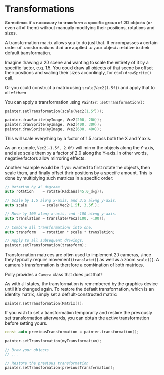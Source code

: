 # Transformations

Sometimes it's necessary to transform a specific group of 2D objects (or even all of them) without manually modifying their positions, rotations and sizes.

A transformation matrix allows you to do just that. It encompasses a certain order of transformations that are applied  to your objects relative to their default transformation.

Imagine drawing a 2D scene and wanting to scale the entirety of it by a specific factor, e.g. 1.5.
You could draw all objects of that scene by offset their positions and scaling their sizes accordingly, for each `drawSprite()` call.

Or you could construct a matrix using `scale(Vec2(1.5f))` and apply that to all of them.

You can apply a transformation using `Painter::setTransformation()`:

```cpp
painter.setTransformation(scale(Vec2(1.5f)));

painter.drawSprite(myImage, Vce2(200, 200));
painter.drawSprite(myImage, Vce2(400, 300));
painter.drawSprite(myImage, Vce2(600, 400));
```

This will scale everything by a factor of 1.5 across both the X and Y axis.

As an example, `Vec2(-1.5f, 2.0f)` will mirror the objects along the Y-axis, and also scale them by a factor of 2.0 along the Y-axis.
In other words, negative factors allow mirroring effects.

Another example would be if you wanted to first rotate the objects, then scale them, and finally offset their positions by a specific amount.
This is done by multiplying such matrices in a specific order:

```cpp
// Rotation by 45 degrees.
auto rotation    = rotate(Radians(45.0_deg));

// Scale by 1.5 along x-axis, and 3.5 along y-axis.
auto scale       = scale(Vec2(1.5f, 3.5f));

// Move by 100 along x-axis, and -100 along y-axis.
auto translation = translate(Vec2(100, -100));

// Combine all transformations into one.
auto transform   = rotation * scale * translation;

// Apply to all subsequent drawings.
painter.setTransformation(transform);
```

Transformation matrices are often used to implement 2D cameras, since they typically require movement (`translate()`) as well as a zoom `scale()`).
A camera's transformation is therefore a combination of both matrices.

Polly provides a `Camera` class that does just that!

As with all states, the transformation is remembered by the graphics device until it's changed again.
To restore the default transformation, which is an identity matrix, simply set a default-constructed matrix:

```cpp
painter.setTransformation(Matrix());
```

If you wish to set a transformation temporarily and restore the previously set transformation afterwards,
you can obtain the active transformation before setting yours.

```cpp title="Temporary transformations"
const auto previousTransformation = painter.transformation();

painter.setTransformation(myTransformation);

// Draw your objects
// ...

// Restore the previous transformation
painter.setTransformation(previousTransformation);
```
